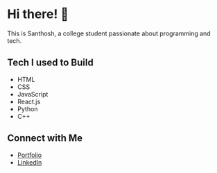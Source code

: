 # Hi there! 👋

This is Santhosh, a college student passionate about programming and tech.

## Tech I used to Build
- HTML
- CSS
- JavaScript
- React.js
- Python
- C++


## Connect with Me
- [Portfolio](https://santhosh-portfolio-ccbab.web.app/)
- [LinkedIn]()
